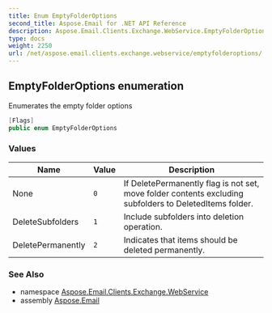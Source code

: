 ```yaml
---
title: Enum EmptyFolderOptions
second_title: Aspose.Email for .NET API Reference
description: Aspose.Email.Clients.Exchange.WebService.EmptyFolderOptions enum. Enumerates the empty folder options
type: docs
weight: 2250
url: /net/aspose.email.clients.exchange.webservice/emptyfolderoptions/
---
```

## EmptyFolderOptions enumeration

Enumerates the empty folder options

```csharp
[Flags]
public enum EmptyFolderOptions
```

### Values

| Name | Value | Description |
| --- | --- | --- |
| None | `0` | If DeletePermanently flag is not set, move folder contents excluding subfolders to DeletedItems folder. |
| DeleteSubfolders | `1` | Include subfolders into deletion operation. |
| DeletePermanently | `2` | Indicates that items should be deleted permanently. |

### See Also

* namespace [Aspose.Email.Clients.Exchange.WebService](../../aspose.email.clients.exchange.webservice/)
* assembly [Aspose.Email](../../)


